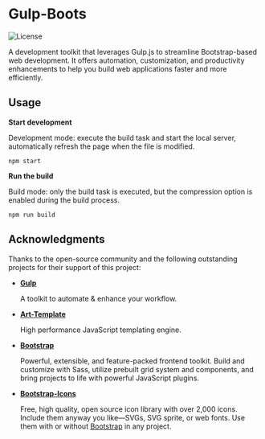 # Gulp-Boots

![License](https://img.shields.io/github/license/hizpro/gulp-boots)

A development toolkit that leverages Gulp.js to streamline Bootstrap-based web development. It offers automation, customization, and productivity enhancements to help you build web applications faster and more efficiently.

## Usage

**Start development**

Development mode: execute the build task and start the local server, automatically refresh the page when the file is modified.

```shell
npm start
```

**Run the build**

Build mode: only the build task is executed, but the compression option is enabled during the build process.

```shell
npm run build
```

## Acknowledgments

Thanks to the open-source community and the following outstanding projects for their support of this project:

- **[Gulp](https://gulpjs.com/)**

  A toolkit to automate & enhance your workflow.

- **[Art-Template](https://aui.github.io/art-template/)**

  High performance JavaScript templating engine.

- **[Bootstrap](https://getbootstrap.com/)**

  Powerful, extensible, and feature-packed frontend toolkit. Build and customize with Sass, utilize prebuilt grid system and components, and bring projects to life with powerful JavaScript plugins.

- **[Bootstrap-Icons](https://icons.getbootstrap.com/)**

  Free, high quality, open source icon library with over 2,000 icons. Include them anyway you like—SVGs, SVG sprite, or web fonts. Use them with or without [Bootstrap](https://getbootstrap.com/) in any project.
